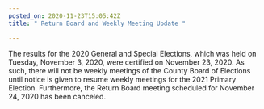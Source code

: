 ```yaml
---
posted_on: 2020-11-23T15:05:42Z
title: " Return Board and Weekly Meeting Update "

---
```

The results for the 2020 General and Special Elections, which was held on Tuesday, November 3, 2020, were certified on November 23, 2020. As such, there will not be weekly meetings of the County Board of Elections until notice is given to resume weekly meetings for the 2021 Primary Election. Furthermore, the Return Board meeting scheduled for November 24, 2020 has been canceled.